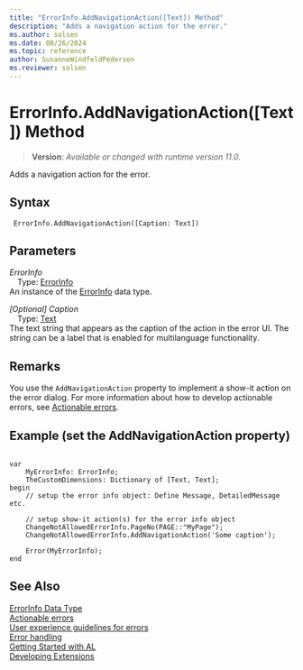 ```yaml
---
title: "ErrorInfo.AddNavigationAction([Text]) Method"
description: "Adds a navigation action for the error."
ms.author: solsen
ms.date: 08/26/2024
ms.topic: reference
author: SusanneWindfeldPedersen
ms.reviewer: solsen
---
```

[//]: # (START>DO_NOT_EDIT)
[//]: # (IMPORTANT:Do not edit any of the content between here and the END>DO_NOT_EDIT.)
[//]: # (Any modifications should be made in the .xml files in the ModernDev repo.)
# ErrorInfo.AddNavigationAction([Text]) Method
> **Version**: _Available or changed with runtime version 11.0._

Adds a navigation action for the error.


## Syntax
```AL
 ErrorInfo.AddNavigationAction([Caption: Text])
```
## Parameters
*ErrorInfo*  
&emsp;Type: [ErrorInfo](errorinfo-data-type.md)  
An instance of the [ErrorInfo](errorinfo-data-type.md) data type.  

*[Optional] Caption*  
&emsp;Type: [Text](../text/text-data-type.md)  
The text string that appears as the caption of the action in the error UI. The string can be a label that is enabled for multilanguage functionality.  



[//]: # (IMPORTANT: END>DO_NOT_EDIT)

## Remarks

You use the `AddNavigationAction` property to implement a show-it action on the error dialog. For more information about how to develop actionable errors, see [Actionable errors](../../devenv-actionable-errors.md). 


## Example (set the AddNavigationAction property)

```AL

var 
    MyErrorInfo: ErrorInfo;
    TheCustomDimensions: Dictionary of [Text, Text];
begin
    // setup the error info object: Define Message, DetailedMessage etc.

    // setup show-it action(s) for the error info object
    ChangeNotAllowedErrorInfo.PageNo(PAGE::"MyPage");
    ChangeNotAllowedErrorInfo.AddNavigationAction('Some caption');

    Error(MyErrorInfo);
end
```

## See Also

[ErrorInfo Data Type](errorinfo-data-type.md)  
[Actionable errors](../../devenv-actionable-errors.md)  
[User experience guidelines for errors](../../devenv-error-handling-guidelines.md)  
[Error handling](../../devenv-al-error-handling.md)   
[Getting Started with AL](../../devenv-get-started.md)  
[Developing Extensions](../../devenv-dev-overview.md)
